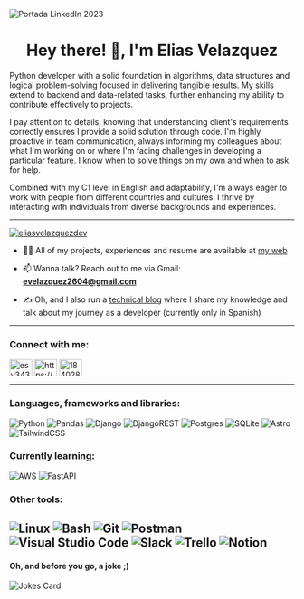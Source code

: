 
![Portada LinkedIn 2023](https://res.cloudinary.com/dwczjy8e4/image/upload/v1724600869/portfolio/esvdev_LinkedIn_Banner_2024_v2_bt8od1.png)

<h1 align="center">Hey there! 👋, I'm Elias Velazquez</h1>

<p align="left">Python developer with a solid foundation in algorithms, data structures and logical problem-solving focused in delivering tangible results. My skills extend to backend and data-related tasks, further enhancing my ability to contribute effectively to projects.<p>
<p align="left">I pay attention to details, knowing that understanding client's requirements correctly ensures I provide a solid solution through code. I'm highly proactive in team communication, always informing my colleagues about what I'm working on or where I'm facing challenges in developing a particular feature. I know when to solve things on my own and when to ask for help.<p>
<p align="left">Combined with my C1 level in English and adaptability, I'm always eager to work with people from different countries and cultures. I thrive by interacting with individuals from diverse backgrounds and experiences.</p>

 --- 

<p align="left"> <a href="https://github.com/ryo-ma/github-profile-trophy"><img src="https://github-profile-trophy.vercel.app/?username=eliasvelazquezdev&title=Stars,Followers,Repositories,PullRequest" alt="eliasvelazquezdev"/></a> </p>


- 👨‍💻 All of my projects, experiences and resume are available at [my web](https://www.evelazquez.dev/)

- 📫 Wanna talk? Reach out to me via Gmail: **evelazquez2604@gmail.com**

- ✍️ Oh, and I also run a [technical blog](https://esvdev.me/) where I share my knowledge and talk about my journey as a developer (currently only in Spanish)

 --- 

<h3 align="left">Connect with me:</h3>
<p align="left">
<a href="https://twitter.com/esvdev" target="blank"><img align="center" src="https://raw.githubusercontent.com/rahuldkjain/github-profile-readme-generator/master/src/images/icons/Social/twitter.svg" alt="esv343" height="30" width="40" /></a>
<a href="https://linkedin.com/in/eliassvelazquez/" target="blank"><img align="center" src="https://raw.githubusercontent.com/rahuldkjain/github-profile-readme-generator/master/src/images/icons/Social/linked-in-alt.svg" alt="https://www.linkedin.com/in/eliassvelazquez/" height="30" width="40" /></a>
<a href="https://stackoverflow.com/users/18402832" target="blank"><img align="center" src="https://raw.githubusercontent.com/rahuldkjain/github-profile-readme-generator/master/src/images/icons/Social/stack-overflow.svg" alt="18402832" height="30" width="40" /></a>
</p>

 --- 

<h3 align="left">Languages, frameworks and libraries:</h3>

![Python](https://ziadoua.github.io/m3-Markdown-Badges/badges/Python/python3.svg) ![Pandas](https://img.shields.io/badge/pandas-%23150458.svg?style=for-the-badge&logo=pandas&logoColor=white) ![Django](https://ziadoua.github.io/m3-Markdown-Badges/badges/Django/django1.svg) ![DjangoREST](https://img.shields.io/badge/DJANGO-REST-ff1709?style=for-the-badge&logo=django&logoColor=white&color=ff1709&labelColor=gray) ![Postgres](https://ziadoua.github.io/m3-Markdown-Badges/badges/PostgreSQL/postgresql1.svg) ![SQLite](https://ziadoua.github.io/m3-Markdown-Badges/badges/SQLite/sqlite1.svg) ![Astro](https://ziadoua.github.io/m3-Markdown-Badges/badges/Astro/astro2.svg) ![TailwindCSS](https://ziadoua.github.io/m3-Markdown-Badges/badges/TailwindCSS/tailwindcss1.svg) 

<h3 align="left">Currently learning:</h3>

![AWS](https://img.shields.io/badge/AWS-%23FF9900.svg?style=for-the-badge&logo=amazon-aws&logoColor=white) ![FastAPI](https://ziadoua.github.io/m3-Markdown-Badges/badges/FastAPI/fastapi1.svg)

<h3 align="left">Other tools:</h3>

![Linux](https://ziadoua.github.io/m3-Markdown-Badges/badges/Linux/linux2.svg) ![Bash](https://ziadoua.github.io/m3-Markdown-Badges/badges/Shell/shell1.svg) ![Git](https://ziadoua.github.io/m3-Markdown-Badges/badges/Git/git1.svg) ![Postman](https://ziadoua.github.io/m3-Markdown-Badges/badges/Postman/postman1.svg) ![Visual Studio Code](https://ziadoua.github.io/m3-Markdown-Badges/badges/VisualStudioCode/visualstudiocode1.svg) ![Slack](https://img.shields.io/badge/Slack-4A154B?style=for-the-badge&logo=slack&logoColor=white) ![Trello](https://ziadoua.github.io/m3-Markdown-Badges/badges/Trello/trello1.svg) ![Notion](https://ziadoua.github.io/m3-Markdown-Badges/badges/Notion/notion2.svg)
 --- 

<h4 align="left">Oh, and before you go, a joke ;)</h4>

![Jokes Card](https://readme-jokes.vercel.app/api)

